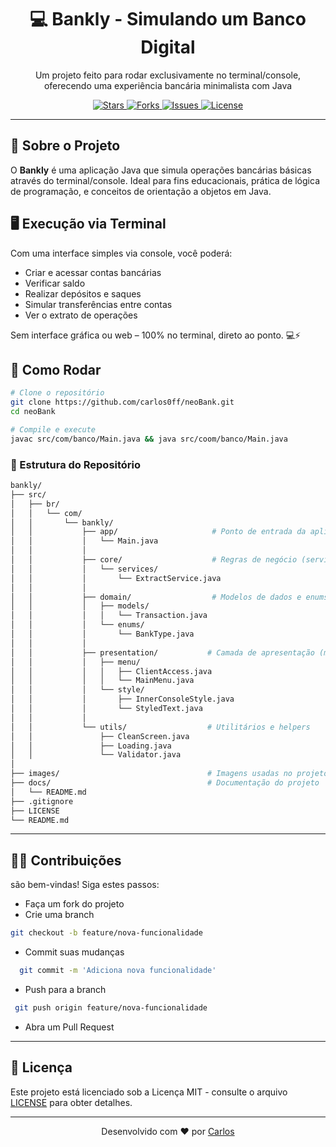<h1 align="center">💻 Bankly - Simulando um Banco Digital </h1>
<p align="center">
  Um projeto feito para rodar exclusivamente no terminal/console, <br />
  oferecendo uma experiência bancária minimalista com Java
</p>

<p align="center">
  <a href="https://github.com/carlos0ff/neoBank/stargazers">
    <img src="https://img.shields.io/github/stars/carlos0ff/neoBank?style=for-the-badge&color=yellow" alt="Stars">
  </a>
  <a href="https://github.com/carlos0ff/neoBank/network/members">
    <img src="https://img.shields.io/github/forks/carlos0ff/neoBank?style=for-the-badge&color=blue" alt="Forks">
  </a>
  <a href="https://github.com/carlos0ff/neoBank/issues">
    <img src="https://img.shields.io/github/issues/carlos0ff/neoBank?style=for-the-badge&color=green" alt="Issues">
  </a>
  <a href="https://github.com/carlos0ff/neoBank/blob/main/LICENSE">
    <img src="https://img.shields.io/badge/license-MIT-green?style=for-the-badge&logo=open-source-initiative" alt="License">
  </a>
</p>

---

## 🧠 Sobre o Projeto

O **Bankly** é uma aplicação Java que simula operações bancárias básicas através do terminal/console. Ideal para fins educacionais, prática de lógica de programação, e conceitos de orientação a objetos em Java.

## 🖥️ Execução via Terminal

Com uma interface simples via console, você poderá:

- Criar e acessar contas bancárias
- Verificar saldo
- Realizar depósitos e saques
- Simular transferências entre contas
- Ver o extrato de operações

Sem interface gráfica ou web – 100% no terminal, direto ao ponto. 💻⚡

## 🚀 Como Rodar

```bash
# Clone o repositório
git clone https://github.com/carlos0ff/neoBank.git
cd neoBank

# Compile e execute
javac src/com/banco/Main.java && java src/coom/banco/Main.java
```
### 📁 Estrutura do Repositório

```bash
bankly/
├── src/
│   ├── br/
│   │   └── com/
│   │       └── bankly/
│   │           ├── app/                     # Ponto de entrada da aplicação (Main.java)
│   │           │   └── Main.java
│   │           │
│   │           ├── core/                    # Regras de negócio (serviços, lógica principal)
│   │           │   └── services/
│   │           │       └── ExtractService.java
│   │           │
│   │           ├── domain/                  # Modelos de dados e enums
│   │           │   ├── models/
│   │           │   │   └── Transaction.java
│   │           │   └── enums/
│   │           │       └── BankType.java
│   │           │
│   │           ├── presentation/           # Camada de apresentação (menus e interface no terminal)
│   │           │   ├── menu/
│   │           │   │   ├── ClientAccess.java
│   │           │   │   └── MainMenu.java
│   │           │   └── style/
│   │           │       ├── InnerConsoleStyle.java
│   │           │       └── StyledText.java
│   │           │
│   │           └── utils/                  # Utilitários e helpers
│   │               ├── CleanScreen.java
│   │               ├── Loading.java
│   │               └── Validator.java
│
├── images/                                 # Imagens usadas no projeto
├── docs/                                   # Documentação do projeto
│   └── README.md
├── .gitignore
├── LICENSE
└── README.md
```

--- 

## 🤝🏼 Contribuições 
são bem-vindas! Siga estes passos:

- Faça um fork do projeto
- Crie uma branch
```bash
git checkout -b feature/nova-funcionalidade
```
- Commit suas mudanças
```bash
  git commit -m 'Adiciona nova funcionalidade'
```
- Push para a branch
```bash
 git push origin feature/nova-funcionalidade
```
- Abra um Pull Request 

--- 

## 📄 Licença
Este projeto está licenciado sob a Licença MIT - consulte o arquivo [LICENSE](LICENSE) para obter detalhes.

--- 

<p align="center"> Desenvolvido com ❤️ por <a href="https://github.com/carlos0ff">Carlos</a> </p>

